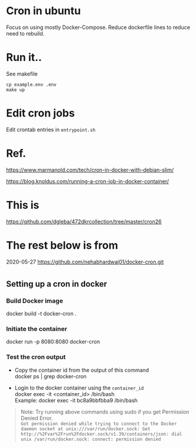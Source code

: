 # Cron in ubuntu

Focus on using mostly Docker-Compose. Reduce dockerfile lines to reduce need to rebuild.


# Run it..

See makefile

```
cp example.env .env
make up
```

# Edit cron jobs

Edit crontab entries in `entrypoint.sh`



# Ref.

https://www.marmanold.com/tech/cron-in-docker-with-debian-slim/

https://blog.knoldus.com/running-a-cron-job-in-docker-container/





# This is

https://github.com/dgleba/472dkrcollection/tree/master/cron26


#

#

#


# The rest below is from

2020-05-27 https://github.com/nehabhardwaj01/docker-cron.git


#

## Setting up a cron in docker

### Build Docker image
docker build -t docker-cron .

### Initiate the container
docker run -p 8080:8080 docker-cron

### Test the cron output

- Copy the container id from the output of this command  
docker ps | grep docker-cron

- Login to the docker container using the `container_id`  
docker exec -it <container_id> /bin/bash  
Example: docker exec -it bc8a9bbfbba9 /bin/bash

>Note: Try running above commands using sudo if you get Permission Denied Error.  
`Got permission denied while trying to connect to the Docker daemon socket at unix:///var/run/docker.sock: Get http://%2Fvar%2Frun%2Fdocker.sock/v1.39/containers/json: dial unix /var/run/docker.sock: connect: permission denied`


